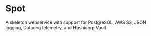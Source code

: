 # Spot

A skeleton webservice with support for PostgreSQL, AWS S3, JSON
logging, Datadog telemetry, and Hashicorp Vault
